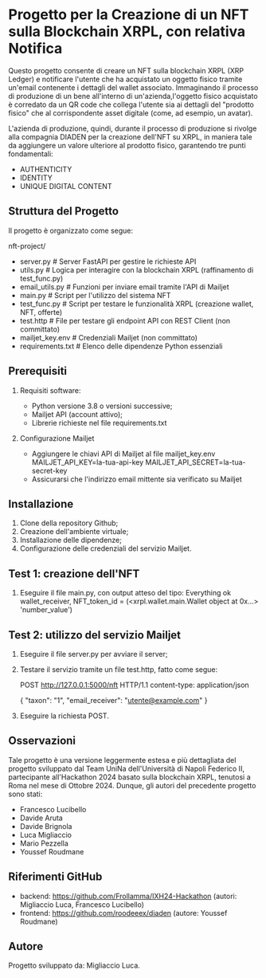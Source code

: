 # Progetto per la Creazione di un NFT sulla Blockchain XRPL, con relativa Notifica

Questo progetto consente di creare un NFT sulla blockchain XRPL (XRP Ledger) e notificare l'utente che ha acquistato un oggetto fisico tramite un'email contenente i dettagli del wallet associato. Immaginando il processo di produzione di un bene all'interno di un'azienda,l'oggetto fisico acquistato è corredato da un QR code che collega l'utente sia ai dettagli del "prodotto fisico" che al corrispondente asset digitale (come, ad esempio, un avatar).

L'azienda di produzione, quindi, durante il processo di produzione si rivolge alla compagnia DIADEN per la creazione dell'NFT su XRPL, in maniera tale da aggiungere un valore ulteriore al prodotto fisico, garantendo tre punti fondamentali:

- AUTHENTICITY
- IDENTITY
- UNIQUE DIGITAL CONTENT

## Struttura del Progetto

Il progetto è organizzato come segue:

nft-project/
- server.py           # Server FastAPI per gestire le richieste API
- utils.py            # Logica per interagire con la blockchain XRPL (raffinamento di test_func.py)
- email_utils.py      # Funzioni per inviare email tramite l'API di Mailjet
- main.py             # Script per l'utilizzo del sistema NFT
- test_func.py        # Script per testare le funzionalità XRPL (creazione wallet, NFT, offerte)
- test.http           # File per testare gli endpoint API con REST Client (non committato)
- mailjet_key.env     # Credenziali Mailjet (non committato)
- requirements.txt    # Elenco delle dipendenze Python essenziali

## Prerequisiti

1. Requisiti software:
    - Python versione 3.8 o versioni successive;
    - Mailjet API (account attivo);
    - Librerie richieste nel file requirements.txt

2. Configurazione Mailjet
    - Aggiungere le chiavi API di Mailjet al file mailjet_key.env
        MAILJET_API_KEY=la-tua-api-key
        MAILJET_API_SECRET=la-tua-secret-key
    - Assicurarsi che l'indirizzo email mittente sia verificato su Mailjet

## Installazione

1. Clone della repository Github;
2. Creazione dell'ambiente virtuale;
3. Installazione delle dipendenze;
4. Configurazione delle credenziali del servizio Mailjet.

## Test 1: creazione dell'NFT

1. Eseguire il file main.py, con output atteso del tipo:
    Everything ok
    wallet_receiver, NFT_token_id = (<xrpl.wallet.main.Wallet object at 0x...> 'number_value')

## Test 2: utilizzo del servizio Mailjet

1. Eseguire il file server.py per avviare il server;
2. Testare il servizio tramite un file test.http, fatto come segue:

    POST http://127.0.0.1:5000/nft HTTP/1.1
    content-type: application/json

    {
        "taxon": "1",
        "email_receiver": "utente@example.com"
    }

3. Eseguire la richiesta POST.

## Osservazioni

Tale progetto è una versione leggermente estesa e più dettagliata del progetto sviluppato dal Team UniNa dell'Università di Napoli Federico II, partecipante all'Hackathon 2024 basato sulla blockchain XRPL, tenutosi a Roma nel mese di Ottobre 2024. Dunque, gli autori del precedente progetto sono stati:
- Francesco Lucibello
- Davide Aruta
- Davide Brignola
- Luca Migliaccio
- Mario Pezzella
- Youssef Roudmane

## Riferimenti GitHub

- backend: https://github.com/Frollamma/IXH24-Hackathon (autori: Migliaccio Luca, Francesco Lucibello)
- frontend: https://github.com/roodeeex/diaden (autore: Youssef Roudmane)

## Autore

Progetto sviluppato da: Migliaccio Luca.
